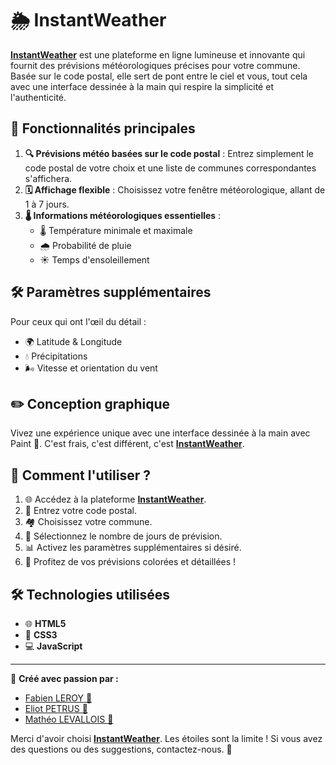 # 🌦 InstantWeather

[**InstantWeather**](https://faboo21.github.io/InstantWeather/) est une plateforme en ligne lumineuse et innovante qui fournit des prévisions météorologiques précises pour votre commune. Basée sur le code postal, elle sert de pont entre le ciel et vous, tout cela avec une interface dessinée à la main qui respire la simplicité et l'authenticité.

## 🌟 Fonctionnalités principales

1. **🔍 Prévisions météo basées sur le code postal** : Entrez simplement le code postal de votre choix et une liste de communes correspondantes s'affichera.
2. **🗓 Affichage flexible** : Choisissez votre fenêtre météorologique, allant de 1 à 7 jours.
3. **🌡 Informations météorologiques essentielles** :
   - 🌡️ Température minimale et maximale
   - 🌧 Probabilité de pluie
   - ☀️ Temps d'ensoleillement

## 🛠 Paramètres supplémentaires

Pour ceux qui ont l'œil du détail :
- 🌍 Latitude & Longitude
- 💧 Précipitations
- 🌬 Vitesse et orientation du vent

## ✏️ Conception graphique

Vivez une expérience unique avec une interface dessinée à la main avec Paint 🎨. C'est frais, c'est différent, c'est [**InstantWeather**](https://faboo21.github.io/InstantWeather/).

## 🚀 Comment l'utiliser ?

1. 🌐 Accédez à la plateforme [**InstantWeather**](https://faboo21.github.io/InstantWeather/).
2. 🔢 Entrez votre code postal.
3. 🏘 Choisissez votre commune.
4. 📅 Sélectionnez le nombre de jours de prévision.
5. 📊 Activez les paramètres supplémentaires si désiré.
6. 🌈 Profitez de vos prévisions colorées et détaillées !

## 🛠 Technologies utilisées

- 🌐 **HTML5**
- 🎨 **CSS3**
- 💻 **JavaScript**

---

🌟 **Créé avec passion par :** 
- [Fabien LEROY 🚀](https://github.com/Faboo21)
- [Eliot PETRUS 🌌](https://github.com/EliotPetrus)
- [Mathéo LEVALLOIS 🌠](https://github.com/Matheo-Levallois)

Merci d'avoir choisi [**InstantWeather**](https://faboo21.github.io/InstantWeather/). Les étoiles sont la limite ! Si vous avez des questions ou des suggestions, contactez-nous. 💌

